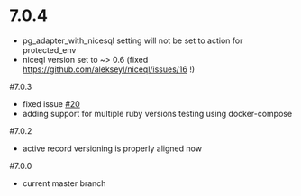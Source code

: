 # 7.0.4
* pg_adapter_with_nicesql setting will not be set to action for protected_env
* niceql version set to ~> 0.6 (fixed https://github.com/alekseyl/niceql/issues/16 !)

#7.0.3
* fixed issue [#20](https://github.com/alekseyl/niceql/issues/20)
* adding support for multiple ruby versions testing using docker-compose

#7.0.2
* active record versioning is properly aligned now 

#7.0.0
* current master branch 